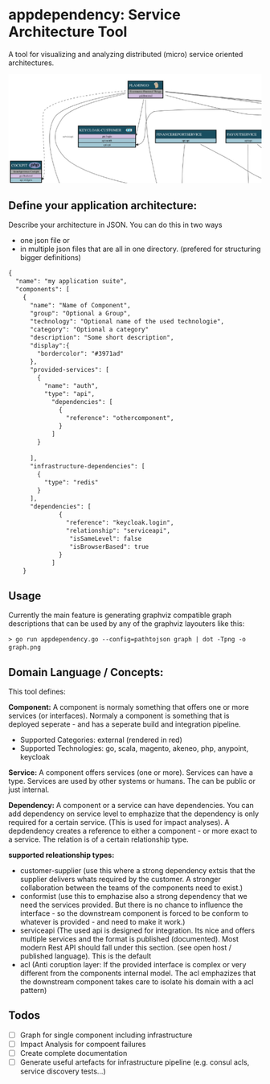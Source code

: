 # appdependency: Service Architecture Tool

A tool for visualizing and analyzing distributed (micro) service oriented architectures.

![Kiku](templates/example.jpg)

## Define your application architecture:

Describe your architecture in JSON. You can do this in two ways
- one json file or
- in multiple json files that are all in one directory. (prefered for structuring bigger definitions)

```
{
  "name": "my application suite",
  "components": [
    {
      "name": "Name of Component",
      "group": "Optional a Group",
      "technology": "Optional name of the used technologie",
      "category": "Optional a category"
      "description": "Some short description",
      "display":{
        "bordercolor": "#3971ad"
      },
      "provided-services": [
        {
          "name": "auth",
          "type": "api",
            "dependencies": [
              {
                "reference": "othercomponent",
              }
            ]
        }

      ],
      "infrastructure-dependencies": [
        {
          "type": "redis"
        }
      ],
      "dependencies": [
              {
                "reference": "keycloak.login",
                "relationship": "serviceapi",
                 "isSameLevel": false
                 "isBrowserBased": true
              }
            ]
    }
```


## Usage

Currently the main feature is generating graphviz compatible graph descriptions that can be used by any of the graphviz layouters like this:

```
> go run appdependency.go --config=pathtojson graph | dot -Tpng -o graph.png
```

## Domain Language / Concepts:

This tool defines:

**Component:**
A component is normaly something that offers one or more services (or interfaces).
Normaly a component is something that is deployed seperate - and has a seperate build and integration pipeline.

- Supported Categories: external (rendered in red)
- Supported Technologies: go, scala, magento, akeneo, php, anypoint, keycloak

**Service:**
A component offers services (one or more). Services can have a type. Services are used by other systems or humans. The can be public or just internal.

**Dependency:**
A component or a service can have dependencies. You can add dependency on service level to emphazize that the dependency is only required for a certain service.
(This is used for impact analyses).
A depdendency creates a reference to either a component - or more exact to a service. The relation is of a certain relationship type.

**supported releationship types:**
- customer-supplier (use this where a strong dependency extsis that the supplier delivers whats required by the customer. A stronger collaboration between the teams of the components need to exist.)
- conformist (use this to emphazise also a strong dependency that we need the services provided. But there is no chance to influence the interface - so the downstream component is forced to be conform to whatever is provided - and need to make it work.)
- serviceapi (The used api is designed for integration. Its nice and offers multiple services and the format is published (documented). Most modern Rest API should fall under this section. (see open host / published language). This is the default
- acl (Anti coruption layer: If the provided interface is complex or very different from the components internal model. The acl emphazizes that the downstream component takes care to isolate his domain with a acl pattern)


## Todos

-  [ ] Graph for single component including infrastructure
-  [ ] Impact Analysis for compoent failures
-  [ ] Create complete documentation
-  [ ] Generate useful artefacts for infrastructure pipeline (e.g. consul acls, service discovery tests...)
